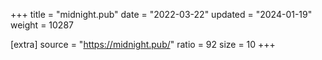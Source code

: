 +++
title = "midnight.pub"
date = "2022-03-22"
updated = "2024-01-19"
weight = 10287

[extra]
source = "https://midnight.pub/"
ratio = 92
size = 10
+++
